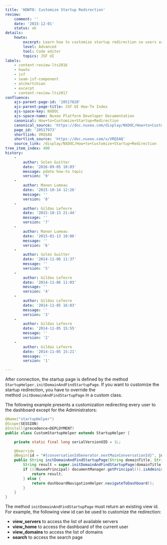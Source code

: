 ```yaml
---
title: 'HOWTO: Customize Startup Redirection'
review:
    comment: ''
    date: '2015-12-01'
    status: ok
details:
    howto:
        excerpt: Learn how to customize startup redirection so users are displayed the default Nuxeo dashboard.
        level: Advanced
        tool: Code editor
        topics: JSF UI
labels:
    - content-review-lts2016
    - howto
    - jsf
    - seam-jsf-component
    - atchertchian
    - excerpt
    - content-review-lts2017
confluence:
    ajs-parent-page-id: '20517820'
    ajs-parent-page-title: JSF UI How-To Index
    ajs-space-key: NXDOC
    ajs-space-name: Nuxeo Platform Developer Documentation
    canonical: How+to+Customize+Startup+Redirection
    canonical_source: 'https://doc.nuxeo.com/display/NXDOC/How+to+Customize+Startup+Redirection'
    page_id: '20517973'
    shortlink: VRQ5AQ
    shortlink_source: 'https://doc.nuxeo.com/x/VRQ5AQ'
    source_link: /display/NXDOC/How+to+Customize+Startup+Redirection
tree_item_index: 400
history:
    -
        author: Solen Guitter
        date: '2016-09-05 10:03'
        message: pdate how-to topic
        version: '9'
    -
        author: Manon Lumeau
        date: '2015-10-14 12:26'
        message: ''
        version: '8'
    -
        author: Gildas Lefevre
        date: '2015-10-13 21:44'
        message: ''
        version: '7'
    -
        author: Manon Lumeau
        date: '2015-01-13 10:06'
        message: ''
        version: '6'
    -
        author: Solen Guitter
        date: '2014-11-06 11:37'
        message: ''
        version: '5'
    -
        author: Gildas Lefevre
        date: '2014-11-06 11:03'
        message: ''
        version: '4'
    -
        author: Gildas Lefevre
        date: '2014-11-05 16:03'
        message: ''
        version: '3'
    -
        author: Gildas Lefevre
        date: '2014-11-05 15:55'
        message: ''
        version: '2'
    -
        author: Gildas Lefevre
        date: '2014-11-05 15:21'
        message: ''
        version: '1'

---
```

After connection, the startup page is defined by the method `StartupHelper.initDomainAndFindStartupPage`. If you want to customize the startup redirection, you have to override the method&nbsp;`initDomainAndFindStartupPage` in a custom class.

The following example presents a customization redirecting every user to the dashboard except for the Administrators:

```java
@Name("startupHelper")
@Scope(SESSION)
@Install(precedence=DEPLOYMENT)
public class CustomStartupHelper extends StartupHelper {

    private static final long serialVersionUID = 1L;

    @Override
    @Begin(id = "#{conversationIdGenerator.nextMainConversationId}", join = true)
    public String initDomainAndFindStartupPage(String domainTitle, String viewId) {
        String result = super.initDomainAndFindStartupPage(domainTitle, viewId);
        if (((NuxeoPrincipal) documentManager.getPrincipal()).isAdministrator()) {
            return result;
        } else {
            return dashboardNavigationHelper.navigateToDashboard();
        }
    }
}

```

The method&nbsp;`initDomainAndFindStartupPage` must return an existing view id. For example, the following view id can be used to customize the redirection:

*   **view_servers** to access the list of available servers
*   **view_home** to access the dashboard of the current user
*   **view_domains** to access the list of domains
*   **search** to access the search page
